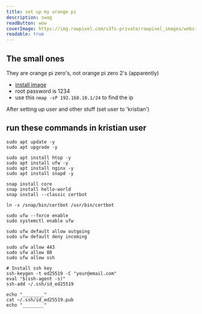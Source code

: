 ```yaml
---
title: set up my orange pi
description: swag
readButton: wow
coverImage: https://img.rawpixel.com/s3fs-private/rawpixel_images/website_content/pd48batch9-10-nap_1.jpg?w=1000&dpr=1&fit=default&crop=default&q=65&vib=3&con=3&usm=15&bg=F4F4F3&ixlib=js-2.2.1&s=2c65ba4fca60aae1f04eead317aeb992
readable: true
---
```


## The small ones

They are orange pi zero's, not orange pi zero 2's (apparently)

- [install image](https://www.armbian.com/orange-pi-zero/)
- root password is 1234
- use this `nmap -sP 192.168.10.1/24` to find the ip

After setting up user and other stuff (set user to 'kristian')

## run these commands in kristian user

```shell
sudo apt update -y 
sudo apt upgrade -y

sudo apt install htop -y
sudo apt install ufw -y
sudo apt install nginx -y
sudo apt install snapd -y

snap install core
snap install hello-world
snap install --classic certbot

ln -s /snap/bin/certbot /usr/bin/certbot

sudo ufw --force enable
sudo systemctl enable ufw

sudo ufw default allow outgoing
sudo ufw default deny incoming

sudo ufw allow 443
sudo ufw allow 80
sudo ufw allow ssh

# Install ssh key
ssh-keygen -t ed25519 -C "your@email.com"
eval "$(ssh-agent -s)"
ssh-add ~/.ssh/id_ed25519

echo "________"
cat ~/.ssh/id_ed25519.pub
echo "________"
```
